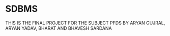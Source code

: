 # SDBMS
THIS IS THE FINAL PROJECT FOR THE SUBJECT PFDS BY ARYAN GUJRAL, ARYAN YADAV, BHARAT AND BHAVESH SARDANA
